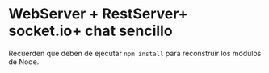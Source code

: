 # WebServer + RestServer+ socket.io+ chat sencillo

Recuerden que deben de ejecutar ```npm install``` para reconstruir los módulos de Node.
